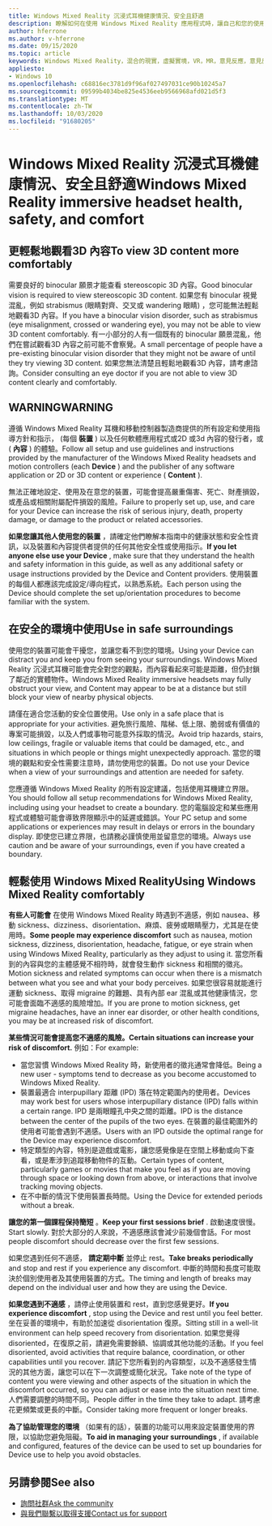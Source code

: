 ```yaml
---
title: Windows Mixed Reality 沉浸式耳機健康情況、安全且舒適
description: 瞭解如何在使用 Windows Mixed Reality 應用程式時，讓自己和您的使用者保持健康、安全且舒適。
author: hferrone
ms.author: v-hferrone
ms.date: 09/15/2020
ms.topic: article
keywords: Windows Mixed Reality，混合的現實，虛擬實境，VR，MR，意見反應，意見反應中樞，bug
appliesto:
- Windows 10
ms.openlocfilehash: c68816ec3781d9f96af027497031ce90b10245a7
ms.sourcegitcommit: 09599b4034be825e4536eeb9566968afd021d5f3
ms.translationtype: MT
ms.contentlocale: zh-TW
ms.lasthandoff: 10/03/2020
ms.locfileid: "91680205"
---
```

# <a name="windows-mixed-reality-immersive-headset-health-safety-and-comfort"></a><span data-ttu-id="c0e14-104">Windows Mixed Reality 沉浸式耳機健康情況、安全且舒適</span><span class="sxs-lookup"><span data-stu-id="c0e14-104">Windows Mixed Reality immersive headset health, safety, and comfort</span></span>

## <a name="to-view-3d-content-more-comfortably"></a><span data-ttu-id="c0e14-105">更輕鬆地觀看3D 內容</span><span class="sxs-lookup"><span data-stu-id="c0e14-105">To view 3D content more comfortably</span></span>

<span data-ttu-id="c0e14-106">需要良好的 binocular 願景才能查看 stereoscopic 3D 內容。</span><span class="sxs-lookup"><span data-stu-id="c0e14-106">Good binocular vision is required to view stereoscopic 3D content.</span></span> <span data-ttu-id="c0e14-107">如果您有 binocular 視覺混亂，例如 strabismus (眼睛對齊、交叉或 wandering 眼睛) ，您可能無法輕鬆地觀看3D 內容。</span><span class="sxs-lookup"><span data-stu-id="c0e14-107">If you have a binocular vision disorder, such as strabismus (eye misalignment, crossed or wandering eye), you may not be able to view 3D content comfortably.</span></span> <span data-ttu-id="c0e14-108">有一小部分的人有一個既有的 binocular 願景混亂，他們在嘗試觀看3D 內容之前可能不會察覺。</span><span class="sxs-lookup"><span data-stu-id="c0e14-108">A small percentage of people have a pre-existing binocular vision disorder that they might not be aware of until they try viewing 3D content.</span></span> <span data-ttu-id="c0e14-109">如果您無法清楚且輕鬆地觀看3D 內容，請考慮諮詢。</span><span class="sxs-lookup"><span data-stu-id="c0e14-109">Consider consulting an eye doctor if you are not able to view 3D content clearly and comfortably.</span></span>

## <a name="warning"></a><span data-ttu-id="c0e14-110">WARNING</span><span class="sxs-lookup"><span data-stu-id="c0e14-110">WARNING</span></span>

<span data-ttu-id="c0e14-111">遵循 Windows Mixed Reality 耳機和移動控制器製造商提供的所有設定和使用指導方針和指示， (每個 **裝置** ) 以及任何軟體應用程式或2D 或3d 內容的發行者，或 ( **內容** ) 的體驗。</span><span class="sxs-lookup"><span data-stu-id="c0e14-111">Follow all setup and use guidelines and instructions provided by the manufacturer of the Windows Mixed Reality headsets and motion controllers (each **Device** ) and the publisher of any software application or 2D or 3D content or experience ( **Content** ).</span></span>

<span data-ttu-id="c0e14-112">無法正確地設定、使用及在意您的裝置，可能會提高嚴重傷害、死亡、財產損毀，或產品或相關附屬配件損毀的風險。</span><span class="sxs-lookup"><span data-stu-id="c0e14-112">Failure to properly set up, use, and care for your Device can increase the risk of serious injury, death, property damage, or damage to the product or related accessories.</span></span>

<span data-ttu-id="c0e14-113">**如果您讓其他人使用您的裝置** ，請確定他們瞭解本指南中的健康狀態和安全性資訊，以及裝置和內容提供者提供的任何其他安全性或使用指示。</span><span class="sxs-lookup"><span data-stu-id="c0e14-113">**If you let anyone else use your Device** , make sure that they understand the health and safety information in this guide, as well as any additional safety or usage instructions provided by the Device and Content providers.</span></span> <span data-ttu-id="c0e14-114">使用裝置的每個人都應該完成設定/導向程式，以熟悉系統。</span><span class="sxs-lookup"><span data-stu-id="c0e14-114">Each person using the Device should complete the set up/orientation procedures to become familiar with the system.</span></span>

## <a name="use-in-safe-surroundings"></a><span data-ttu-id="c0e14-115">在安全的環境中使用</span><span class="sxs-lookup"><span data-stu-id="c0e14-115">Use in safe surroundings</span></span>

<span data-ttu-id="c0e14-116">使用您的裝置可能會干擾您，並讓您看不到您的環境。</span><span class="sxs-lookup"><span data-stu-id="c0e14-116">Using your Device can distract you and keep you from seeing your surroundings.</span></span> <span data-ttu-id="c0e14-117">Windows Mixed Reality 沉浸式耳機可能會完全對您的觀點，而內容看起來可能是距離，但仍封鎖了鄰近的實體物件。</span><span class="sxs-lookup"><span data-stu-id="c0e14-117">Windows Mixed Reality immersive headsets may fully obstruct your view, and Content may appear to be at a distance but still block your view of nearby physical objects.</span></span>

<span data-ttu-id="c0e14-118">請僅在適合您活動的安全位置使用。</span><span class="sxs-lookup"><span data-stu-id="c0e14-118">Use only in a safe place that is appropriate for your activities.</span></span> <span data-ttu-id="c0e14-119">避免旅行風險、階梯、低上限、脆弱或有價值的專案可能損毀，以及人們或事物可能意外採取的情況。</span><span class="sxs-lookup"><span data-stu-id="c0e14-119">Avoid trip hazards, stairs, low ceilings, fragile or valuable items that could be damaged, etc., and situations in which people or things might unexpectedly approach.</span></span> <span data-ttu-id="c0e14-120">當您的環境的觀點和安全性需要注意時，請勿使用您的裝置。</span><span class="sxs-lookup"><span data-stu-id="c0e14-120">Do not use your Device when a view of your surroundings and attention are needed for safety.</span></span>

<span data-ttu-id="c0e14-121">您應遵循 Windows Mixed Reality 的所有設定建議，包括使用耳機建立界限。</span><span class="sxs-lookup"><span data-stu-id="c0e14-121">You should follow all setup recommendations for Windows Mixed Reality, including using your headset to create a boundary.</span></span> <span data-ttu-id="c0e14-122">您的電腦設定和某些應用程式或體驗可能會導致界限顯示中的延遲或錯誤。</span><span class="sxs-lookup"><span data-stu-id="c0e14-122">Your PC setup and some applications or experiences may result in delays or errors in the boundary display.</span></span> <span data-ttu-id="c0e14-123">即使您已建立界限，也請務必謹慎使用並留意您的環境。</span><span class="sxs-lookup"><span data-stu-id="c0e14-123">Always use caution and be aware of your surroundings, even if you have created a boundary.</span></span>

## <a name="using-windows-mixed-reality-comfortably"></a><span data-ttu-id="c0e14-124">輕鬆使用 Windows Mixed Reality</span><span class="sxs-lookup"><span data-stu-id="c0e14-124">Using Windows Mixed Reality comfortably</span></span>

<span data-ttu-id="c0e14-125">**有些人可能會** 在使用 Windows Mixed Reality 時遇到不適感，例如 nausea、移動 sickness、dizziness、disorientation、麻煩、疲勞或眼睛壓力，尤其是在使用時。</span><span class="sxs-lookup"><span data-stu-id="c0e14-125">**Some people may experience discomfort** such as nausea, motion sickness, dizziness, disorientation, headache, fatigue, or eye strain when using Windows Mixed Reality, particularly as they adjust to using it.</span></span> <span data-ttu-id="c0e14-126">當您所看到的內容與您的主體感覺不相符時，就會發生動作 sickness 和相關的徵兆。</span><span class="sxs-lookup"><span data-stu-id="c0e14-126">Motion sickness and related symptoms can occur when there is a mismatch between what you see and what your body perceives.</span></span> <span data-ttu-id="c0e14-127">如果您很容易就能進行運動 sickness、取得 migraine 的難題、具有內部 ear 混亂或其他健康情況，您可能會面臨不適感的風險增加。</span><span class="sxs-lookup"><span data-stu-id="c0e14-127">If you are prone to motion sickness, get migraine headaches, have an inner ear disorder, or other health conditions, you may be at increased risk of discomfort.</span></span>

<span data-ttu-id="c0e14-128">**某些情況可能會提高您不適感的風險。**</span><span class="sxs-lookup"><span data-stu-id="c0e14-128">**Certain situations can increase your risk of discomfort.**</span></span> <span data-ttu-id="c0e14-129">例如：</span><span class="sxs-lookup"><span data-stu-id="c0e14-129">For example:</span></span>

* <span data-ttu-id="c0e14-130">當您習慣 Windows Mixed Reality 時，新使用者的徵兆通常會降低。</span><span class="sxs-lookup"><span data-stu-id="c0e14-130">Being a new user - symptoms tend to decrease as you become accustomed to Windows Mixed Reality.</span></span>
* <span data-ttu-id="c0e14-131">裝置最適合 interpupillary 距離 (IPD) 落在特定範圍內的使用者。</span><span class="sxs-lookup"><span data-stu-id="c0e14-131">Devices may work best for users whose interpupillary distance (IPD) falls within a certain range.</span></span> <span data-ttu-id="c0e14-132">IPD 是兩眼瞳孔中央之間的距離。</span><span class="sxs-lookup"><span data-stu-id="c0e14-132">IPD is the distance between the center of the pupils of the two eyes.</span></span> <span data-ttu-id="c0e14-133">在裝置的最佳範圍外的使用者可能會遇到不適感。</span><span class="sxs-lookup"><span data-stu-id="c0e14-133">Users with an IPD outside the optimal range for the Device may experience discomfort.</span></span>
* <span data-ttu-id="c0e14-134">特定類型的內容，特別是遊戲或電影，讓您感覺像是在空間上移動或向下查看，或是牽涉到追蹤移動物件的互動。</span><span class="sxs-lookup"><span data-stu-id="c0e14-134">Certain types of content, particularly games or movies that make you feel as if you are moving through space or looking down from above, or interactions that involve tracking moving objects.</span></span>
* <span data-ttu-id="c0e14-135">在不中斷的情況下使用裝置長時間。</span><span class="sxs-lookup"><span data-stu-id="c0e14-135">Using the Device for extended periods without a break.</span></span>

<span data-ttu-id="c0e14-136">**讓您的第一個課程保持簡短** 。</span><span class="sxs-lookup"><span data-stu-id="c0e14-136">**Keep your first sessions brief** .</span></span> <span data-ttu-id="c0e14-137">啟動速度很慢。</span><span class="sxs-lookup"><span data-stu-id="c0e14-137">Start slowly.</span></span> <span data-ttu-id="c0e14-138">對於大部分的人來說，不適感應該會減少前幾個會話。</span><span class="sxs-lookup"><span data-stu-id="c0e14-138">For most people discomfort should decrease over the first few sessions.</span></span>

<span data-ttu-id="c0e14-139">如果您遇到任何不適感， **請定期中斷** 並停止 rest。</span><span class="sxs-lookup"><span data-stu-id="c0e14-139">**Take breaks periodically** and stop and rest if you experience any discomfort.</span></span> <span data-ttu-id="c0e14-140">中斷的時間和長度可能取決於個別使用者及其使用裝置的方式。</span><span class="sxs-lookup"><span data-stu-id="c0e14-140">The timing and length of breaks may depend on the individual user and how they are using the Device.</span></span>

<span data-ttu-id="c0e14-141">**如果您遇到不適感** ，請停止使用裝置和 rest，直到您感覺更好。</span><span class="sxs-lookup"><span data-stu-id="c0e14-141">**If you experience discomfort** , stop using the Device and rest until you feel better.</span></span> <span data-ttu-id="c0e14-142">坐在妥善的環境中，有助於加速從 disorientation 復原。</span><span class="sxs-lookup"><span data-stu-id="c0e14-142">Sitting still in a well-lit environment can help speed recovery from disorientation.</span></span> <span data-ttu-id="c0e14-143">如果您覺得 disoriented，在復原之前，請避免需要餘額、協調或其他功能的活動。</span><span class="sxs-lookup"><span data-stu-id="c0e14-143">If you feel disoriented, avoid activities that require balance, coordination, or other capabilities until you recover.</span></span> <span data-ttu-id="c0e14-144">請記下您所看到的內容類型，以及不適感發生情況的其他方面，讓您可以在下一次調整或簡化狀況。</span><span class="sxs-lookup"><span data-stu-id="c0e14-144">Take note of the type of content you were viewing and other aspects of the situation in which the discomfort occurred, so you can adjust or ease into the situation next time.</span></span> <span data-ttu-id="c0e14-145">人們需要調整的時間不同。</span><span class="sxs-lookup"><span data-stu-id="c0e14-145">People differ in the time they take to adapt.</span></span> <span data-ttu-id="c0e14-146">請考慮花更頻繁或更長的中斷。</span><span class="sxs-lookup"><span data-stu-id="c0e14-146">Consider taking more frequent or longer breaks.</span></span>

<span data-ttu-id="c0e14-147">**為了協助管理您的環境** （如果有的話），裝置的功能可以用來設定裝置使用的界限，以協助您避免阻礙。</span><span class="sxs-lookup"><span data-stu-id="c0e14-147">**To aid in managing your surroundings** , if available and configured, features of the device can be used to set up boundaries for Device use to help you avoid obstacles.</span></span>


## <a name="see-also"></a><span data-ttu-id="c0e14-148">另請參閱</span><span class="sxs-lookup"><span data-stu-id="c0e14-148">See also</span></span>
* [<span data-ttu-id="c0e14-149">詢問社群</span><span class="sxs-lookup"><span data-stu-id="c0e14-149">Ask the community</span></span>](https://answers.microsoft.com)
* [<span data-ttu-id="c0e14-150">與我們聯繫以取得支援</span><span class="sxs-lookup"><span data-stu-id="c0e14-150">Contact us for support</span></span>](https://support.microsoft.com/contactus/)